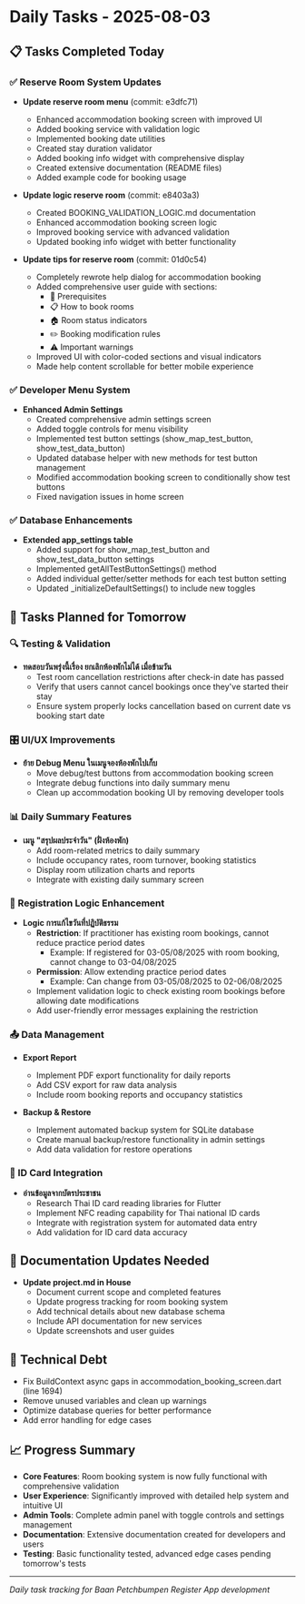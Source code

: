 # Daily Tasks - 2025-08-03

## 📋 Tasks Completed Today

### ✅ Reserve Room System Updates
- **Update reserve room menu** (commit: e3dfc71)
  - Enhanced accommodation booking screen with improved UI
  - Added booking service with validation logic  
  - Implemented booking date utilities
  - Created stay duration validator
  - Added booking info widget with comprehensive display
  - Created extensive documentation (README files)
  - Added example code for booking usage

- **Update logic reserve room** (commit: e8403a3)
  - Created BOOKING_VALIDATION_LOGIC.md documentation
  - Enhanced accommodation booking screen logic
  - Improved booking service with advanced validation
  - Updated booking info widget with better functionality

- **Update tips for reserve room** (commit: 01d0c54)
  - Completely rewrote help dialog for accommodation booking
  - Added comprehensive user guide with sections:
    - 🎯 Prerequisites  
    - 📋 How to book rooms
    - 🏠 Room status indicators
    - ✏️ Booking modification rules
    - ⚠️ Important warnings
  - Improved UI with color-coded sections and visual indicators
  - Made help content scrollable for better mobile experience

### ✅ Developer Menu System
- **Enhanced Admin Settings** 
  - Created comprehensive admin settings screen
  - Added toggle controls for menu visibility
  - Implemented test button settings (show_map_test_button, show_test_data_button)
  - Updated database helper with new methods for test button management
  - Modified accommodation booking screen to conditionally show test buttons
  - Fixed navigation issues in home screen

### ✅ Database Enhancements
- **Extended app_settings table**
  - Added support for show_map_test_button and show_test_data_button settings
  - Implemented getAllTestButtonSettings() method
  - Added individual getter/setter methods for each test button setting
  - Updated _initializeDefaultSettings() to include new toggles

## 🎯 Tasks Planned for Tomorrow

### 🔍 Testing & Validation
- **ทดสอบวันพรุ่งนี้เรื่อง ยกเลิกห้องพักไม่ได้ เมื่อข้ามวัน**
  - Test room cancellation restrictions after check-in date has passed
  - Verify that users cannot cancel bookings once they've started their stay
  - Ensure system properly locks cancellation based on current date vs booking start date

### 🎛️ UI/UX Improvements  
- **ย้าย Debug Menu ในเมนูจองห้องพักไปเก็บ**
  - Move debug/test buttons from accommodation booking screen
  - Integrate debug functions into daily summary menu
  - Clean up accommodation booking UI by removing developer tools

### 📊 Daily Summary Features
- **เมนู "สรุปผลประจำวัน" (ฝั่งห้องพัก)**
  - Add room-related metrics to daily summary
  - Include occupancy rates, room turnover, booking statistics
  - Display room utilization charts and reports
  - Integrate with existing daily summary screen

### 🔐 Registration Logic Enhancement
- **Logic การแก้ไขวันที่ปฏิบัติธรรม**
  - **Restriction**: If practitioner has existing room bookings, cannot reduce practice period dates
    - Example: If registered for 03-05/08/2025 with room booking, cannot change to 03-04/08/2025
  - **Permission**: Allow extending practice period dates 
    - Example: Can change from 03-05/08/2025 to 02-06/08/2025
  - Implement validation logic to check existing room bookings before allowing date modifications
  - Add user-friendly error messages explaining the restriction

### 📤 Data Management
- **Export Report**
  - Implement PDF export functionality for daily reports
  - Add CSV export for raw data analysis
  - Include room booking reports and occupancy statistics

- **Backup & Restore**
  - Implement automated backup system for SQLite database
  - Create manual backup/restore functionality in admin settings
  - Add data validation for restore operations

### 📱 ID Card Integration
- **อ่านข้อมูลจากบัตรประชาชน**
  - Research Thai ID card reading libraries for Flutter
  - Implement NFC reading capability for Thai national ID cards
  - Integrate with registration system for automated data entry
  - Add validation for ID card data accuracy

## 📝 Documentation Updates Needed
- **Update project.md in House**
  - Document current scope and completed features
  - Update progress tracking for room booking system
  - Add technical details about new database schema
  - Include API documentation for new services
  - Update screenshots and user guides

## 🔧 Technical Debt
- Fix BuildContext async gaps in accommodation_booking_screen.dart (line 1694)
- Remove unused variables and clean up warnings
- Optimize database queries for better performance
- Add error handling for edge cases

## 📈 Progress Summary
- **Core Features**: Room booking system is now fully functional with comprehensive validation
- **User Experience**: Significantly improved with detailed help system and intuitive UI
- **Admin Tools**: Complete admin panel with toggle controls and settings management
- **Documentation**: Extensive documentation created for developers and users
- **Testing**: Basic functionality tested, advanced edge cases pending tomorrow's tests

---
*Daily task tracking for Baan Petchbumpen Register App development*
